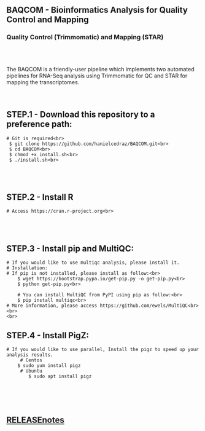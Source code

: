 
## BAQCOM - Bioinformatics Analysis for Quality Control and Mapping <br>
### Quality Control (Trimmomatic) and Mapping (STAR)
<br>
<br>

The BAQCOM is a friendly-user pipeline which implements two automated pipelines for RNA-Seq analysis using Trimmomatic for QC and  STAR for mapping the transcriptomes.
<br>
<br>
<br>
## STEP.1 - Download this repository to a preference path:<br>
	# Git is required<br>
	 $ git clone https://github.com/hanielcedraz/BAQCOM.git<br>
	 $ cd BAQCOM<br>
	 $ chmod +x install.sh<br>
	 $ ./install.sh<br>
<br>
<br>

## STEP.2 - Install R<br>
	# Access https://cran.r-project.org<br>
<br>
<br>

## STEP.3 - Install pip and MultiQC:
	# If you would like to use multiqc analysis, please install it.
	# Installation:
	# If pip is not installed, please install as follow:<br>
		$ wget https://bootstrap.pypa.io/get-pip.py -o get-pip.py<br>
		$ python get-pip.py<br>
	    
        # You can install MultiQC from PyPI using pip as follow:<br>
		$ pip install multiqc<br>
	# More information, please access https://github.com/ewels/MultiQC<br>
	<br>
	<br>

## STEP.4 - Install PigZ:
	# If you would like to use parallel, Install the pigz to speed up your analysis results.
	     # Centos
		$ sudo yum install pigz
	     # Ubuntu
	     	$ sudo apt install pigz
<br>
<br>
<br>

## <a href="https://github.com/hanielcedraz/BAQCOM/blob/47ef1813f68f6c79f51e59a126024ab5d6ce1b3f/RELEASE_notes.md">RELEASEnotes</a>
